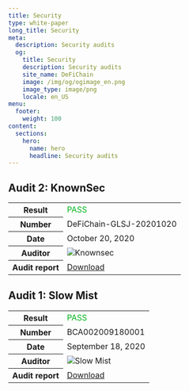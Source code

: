 ```yaml
---
title: Security
type: white-paper
long_title: Security
meta:
  description: Security audits
  og:
    title: Security
    description: Security audits
    site_name: DeFiChain
    image: /img/og/ogimage_en.png
    image_type: image/png
    locale: en_US
menu:
  footer:
    weight: 100
content:
  sections:
    hero:
      name: hero
      headline: Security audits
---
```


## Audit 2: KnownSec

<table>
  <tr>
    <th>Result</th>
    <td>
      <span style="color:#02B31B;">PASS</span>
    </td>
  </tr>
  <tr>
    <th>Number</th>
    <td>DeFiChain-GLSJ-20201020</td>
  </tr>
  <tr>
    <th>Date</th>
    <td>October 20, 2020</td>
  </tr>
  <tr>
    <th>Auditor</th>
    <td>
      <img class="cert-link" src="/img/external/logo-knownsec.png" srcset="/img/external/logo-knownsec.png 1x, /img/external/logo-knownsec@2x.png 2x" alt="Knownsec">
    </td>
  </tr>
  <tr>
    <th>Audit report</th>
    <td>
      <a href="/downloads/DeFiChain-Security-Audit-Report-V1.pdf" target="_blank">Download</a>
    </td>
  </tr>
</table>

## Audit 1: Slow Mist

<table>
  <tr>
    <th>Result</th>
    <td>
      <span style="color:#02B31B;">PASS</span>
    </td>
  </tr>
  <tr>
    <th>Number</th>
    <td>BCA002009180001</td>
  </tr>
  <tr>
    <th>Date</th>
    <td>September 18, 2020</td>
  </tr>
  <tr>
    <th>Auditor</th>
    <td>
      <img class="cert-link" src="/img/external/logo-slowmist.png" srcset="/img/external/logo-slowmist.png 1x, /img/external/logo-slowmist@2x.png 2x" alt="Slow Mist">
    </td>
  </tr>
  <tr>
    <th>Audit report</th>
    <td>
      <a href="/downloads/defichain-security-audit-slowmist.pdf" target="_blank">Download</a>
    </td>
  </tr>
</table>